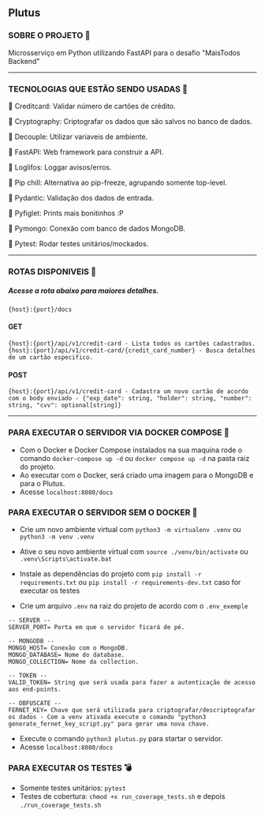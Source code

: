 ## Plutus

### SOBRE O PROJETO :file_folder:
Microsserviço em Python utilizando FastAPI para o desafio "MaisTodos Backend"

<hr>

### TECNOLOGIAS QUE ESTÃO SENDO USADAS :space_invader:

:small_blue_diamond: Creditcard: Validar número de cartões de crédito.

:small_blue_diamond: Cryptography: Criptografar os dados que são salvos no banco de dados.

:small_blue_diamond: Decouple: Utilizar variaveis de ambiente.

:small_blue_diamond: FastAPI: Web framework para construir a API.

:small_blue_diamond: Loglifos: Loggar avisos/erros.

:small_blue_diamond: Pip chill: Alternativa ao pip-freeze, agrupando somente top-level.

:small_blue_diamond: Pydantic: Validação dos dados de entrada.

:small_blue_diamond: Pyfiglet: Prints mais bonitinhos :P

:small_blue_diamond: Pymongo: Conexão com banco de dados MongoDB.

:small_blue_diamond: Pytest: Rodar testes unitários/mockados.

<hr>

### ROTAS DISPONIVEIS :telescope:

##### Acesse a rota abaixo para maiores detalhes.

```
{host}:{port}/docs
```

#### GET

```
{host}:{port}/api/v1/credit-card - Lista todos os cartões cadastrados.
{host}:{port}/api/v1/credit-card/{credit_card_number} - Busca detalhes de um cartão especifico. 
```

#### POST

```
{host}:{port}/api/v1/credit-card - Cadastra um novo cartão de acordo com o body enviado - {"exp_date": string, "holder": string, "number": string, "cvv": optional[string]}
```

<hr>

### PARA EXECUTAR O SERVIDOR VIA DOCKER COMPOSE :floppy_disk:
- Com o Docker e Docker Compose instalados na sua maquina rode o comando ```docker-compose up -d``` ou ```docker compose up -d``` na pasta raiz do projeto.
- Ao executar com o Docker, será criado uma imagem para o MongoDB e para o Plutus.
- Acesse ```localhost:8080/docs```

### PARA EXECUTAR O SERVIDOR SEM O DOCKER :calling:
- Crie um novo ambiente virtual com ```python3 -m virtualenv .venv``` ou ```python3 -m venv .venv```
- Ative o seu novo ambiente virtual com ```source ./venv/bin/activate``` ou ```.venv\Scripts\activate.bat```
- Instale as dependências do projeto com ```pip install -r requirements.txt``` ou ```pip install -r requirements-dev.txt``` caso for executar os testes

- Crie um arquivo ```.env``` na raiz do projeto de acordo com o ```.env_exemple```

```
-- SERVER --
SERVER_PORT= Porta em que o servidor ficará de pé.

-- MONGODB --
MONGO_HOST= Conexão com o MongoDB.
MONGO_DATABASE= Nome do database.
MONGO_COLLECTION= Nome da collection.

-- TOKEN --
VALID_TOKEN= String que será usada para fazer a autenticação de acesso aos end-points.

-- OBFUSCATE --
FERNET_KEY= Chave que será utilizada para criptografar/descriptografar os dados - Com a venv ativada execute o comando "python3 generate_fernet_key_script.py" para gerar uma nova chave.
```

- Execute o comando ```python3 plutus.py``` para startar o servidor.
- Acesse ```localhost:8080/docs```

### PARA EXECUTAR OS TESTES :bomb:
- Somente testes unitários: ```pytest```
- Testes de cobertura: ```chmod +x run_coverage_tests.sh``` e depois ```./run_coverage_tests.sh```
